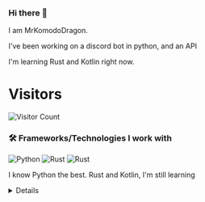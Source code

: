 ### Hi there 👋


I am MrKomodoDragon.

I've been working on a discord bot in python, and an API

I'm learning Rust and Kotlin right now.




# Visitors
![Visitor Count](https://profile-counter.glitch.me/%7BMrKomodoDragon%7D/count.svg)

### 🛠 Frameworks/Technologies I work with
<img alt="Python" src="https://img.shields.io/badge/python%20-%2314354C.svg?&style=for-the-badge&logo=python&logoColor=white"/> <img alt="Rust" src="https://img.shields.io/badge/rust%20-%2314354C.svg?&style=for-the-badge&logo=rust&logoColor=white"/> <img alt="Rust" src="https://img.shields.io/badge/kotlin%20-%2314354C.svg?&style=for-the-badge&logo=kotlin&logoColor=white"/>

I know Python the best. Rust and Kotlin, I'm still learning

<details>
# My Stats
[![Anurag's github stats](https://github-readme-stats.vercel.app/api?username=MrKomodoDragon)](https://github.com/anuraghazra/github-readme-stats)

# Languages I Use
![Top Langs](https://github-readme-stats.vercel.app/api/top-langs/?username=MrKomodoDragon&theme=tokyonight)

# Some more stats
<!--START_SECTION:waka-->
![Profile Views](http://img.shields.io/badge/Profile%20Views-13-blue)

**🐱 My Github Data** 

> 🏆 393 Contributions in the Year 2021
 > 
> 📦 43.1 kB Used in Github's Storage 
 > 
> 🚫 Not Opted to Hire
 > 
> 📜 41 Public Repositories 
 > 
> 🔑 3 Private Repositories  
 > 
**I'm an Early 🐤** 

```text
🌞 Morning    126 commits    █████████░░░░░░░░░░░░░░░░   38.53% 
🌆 Daytime    123 commits    █████████░░░░░░░░░░░░░░░░   37.61% 
🌃 Evening    77 commits     ██████░░░░░░░░░░░░░░░░░░░   23.55% 
🌙 Night      1 commits      ░░░░░░░░░░░░░░░░░░░░░░░░░   0.31%

```
📅 **I'm Most Productive on Friday** 

```text
Monday       42 commits     ███░░░░░░░░░░░░░░░░░░░░░░   12.84% 
Tuesday      57 commits     ████░░░░░░░░░░░░░░░░░░░░░   17.43% 
Wednesday    40 commits     ███░░░░░░░░░░░░░░░░░░░░░░   12.23% 
Thursday     60 commits     ████░░░░░░░░░░░░░░░░░░░░░   18.35% 
Friday       61 commits     ████░░░░░░░░░░░░░░░░░░░░░   18.65% 
Saturday     28 commits     ██░░░░░░░░░░░░░░░░░░░░░░░   8.56% 
Sunday       39 commits     ███░░░░░░░░░░░░░░░░░░░░░░   11.93%

```


📊 **This Week I Spent My Time On** 

```text
⌚︎ Time Zone: America/Los_Angeles

💬 Programming Languages: 
Python                   7 hrs 25 mins       ████████████████░░░░░░░░░   64.31% 
Other                    3 hrs 25 mins       ███████░░░░░░░░░░░░░░░░░░   29.7% 
JSON                     18 mins             ░░░░░░░░░░░░░░░░░░░░░░░░░   2.73% 
Text                     10 mins             ░░░░░░░░░░░░░░░░░░░░░░░░░   1.56% 
RPMSpec                  6 mins              ░░░░░░░░░░░░░░░░░░░░░░░░░   0.97%

🔥 Editors: 
VS Code                  11 hrs 32 mins      █████████████████████████   100.0%

🐱‍💻 Projects: 
f-stop                   7 hrs 44 mins       ████████████████░░░░░░░░░   67.1% 
aiodevision              2 hrs 5 mins        ████░░░░░░░░░░░░░░░░░░░░░   18.07% 
f-stop-rply              57 mins             ██░░░░░░░░░░░░░░░░░░░░░░░   8.26% 
vscode-highlights        18 mins             ░░░░░░░░░░░░░░░░░░░░░░░░░   2.73% 
vscode_testing           13 mins             ░░░░░░░░░░░░░░░░░░░░░░░░░   1.96%

💻 Operating System: 
Mac                      11 hrs 32 mins      █████████████████████████   100.0%

```

**I Mostly Code in Python** 

```text
Python                   11 repos            █████████████░░░░░░░░░░░░   55.0% 
Rust                     3 repos             ███░░░░░░░░░░░░░░░░░░░░░░   15.0% 
Java                     1 repo              █░░░░░░░░░░░░░░░░░░░░░░░░   5.0% 
HTML                     1 repo              █░░░░░░░░░░░░░░░░░░░░░░░░   5.0% 
Shell                    1 repo              █░░░░░░░░░░░░░░░░░░░░░░░░   5.0%

```


**Timeline**

![Chart not found](https://raw.githubusercontent.com/MrKomodoDragon/MrKomodoDragon/main/charts/bar_graph.png) 


 Last Updated on 24/06/2021
<!--END_SECTION:waka-->
</details>
